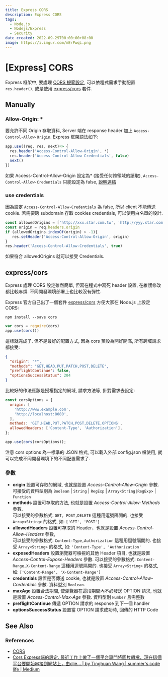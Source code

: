 ```yaml
---
title: Express CORS
description: Express CORS
tags:
  - Node.js
  - Nodejs/Express
  - Security
date_created: 2022-09-29T00:00:00+08:00
image: https://i.imgur.com/mErPwqL.png
---
```


[Express] CORS
==============

Express 框架中, 要處理 [CORS 規範設定](../Security/CORS.md), 
可以依程式需求手動配置 `res.header()`, 或是使用 [express/cors](https://github.com/expressjs/cors) 套件.



Manually
--------

### Allow-Origin: * ###

要允許不同 Origin 存取資料, Server 端在 response header 加上 `Access-Control-Allow-Origin`.
Express 框架語法如下:


``` js
app.use((req, res, next)=> {
  res.header('Access-Control-Allow-Origin', *)
  res.header('Access-Control-Allow-Credentials', false)
  next()
})
````

如果 Access-Control-Allow-Origin 設定為* (接受任何跨領域的讀取), 
`Access-Control-Allow-Credentials` 只能設定為 false, 
[說明連結](https://developer.mozilla.org/en-US/docs/Web/HTTP/CORS/Errors/CORSNotSupportingCredentials)

### use credentials ###

因為設定 `Access-Control-Allow-Credentials` 為 false, 所以 client 不能傳送 cookie.
若需要跨 subdomain 存取 cookies credentials, 可以使用白名單的設計.

``` js
const allowedOrigins = ['http://xxx.star.com.tw', 'http://yyy.star.com.tw', 'http://zzz.star.com.tw']
const origin = req.headers.origin
if (allowedOrigins.indexOf(origin) > -1){
   res.setHeader('Access-Control-Allow-Origin', origin)
}
res.header('Access-Control-Allow-Credentials', true)
```

如果符合 allowedOrigins 就可以接受 Credentials.



express/cors
------------

Express 處理 CORS 設定雖然簡單, 但寫在程式中寫死 header 設置, 在維護修改都比較麻煩. 
不同開發環境部署上也比較沒有彈性.

Express 官方自己出了一個套件 [express/cors](https://github.com/expressjs/cors) 方便大家在 Node.js 上設定 CORS:

``` shell
npm install --save cors
```

``` js
var cors = require(cors)
app.use(cors())
```

這樣就完成了. 但不是最好的配置方式, 因為 cors 預設為開好開滿, 所有跨域請求都接受:

``` json
{
  "origin": "*",
  "methods": "GET,HEAD,PUT,PATCH,POST,DELETE",
  "preflightContinue": false,
  "optionsSuccessStatus": 204
} 
```

比較好的作法應該是授權指定的網域, 請求方法等, 針對需求去設定:

``` js
const corsOptions = {
  origin: [
    'http://www.example.com',
    'http://localhost:8080',
  ],
  methods: 'GET,HEAD,PUT,PATCH,POST,DELETE,OPTIONS',
  allowedHeaders: ['Content-Type', 'Authorization'],
};

app.use(cors(corsOptions));
```

注意 cors options 為一標準的 JSON 格式,
可以載入外部 config.json 檔使用, 就可以完成不同開發環境下的不同配置需求了.

### 參數 ###

- __origin__ 設置可存取的網域, 也就是設置 _Access-Control-Allow-Origin_ 參數.  
  可接受的資料型別為 `Boolean` | `String` | `RegExp` | `Array<String|RegExp>` | `Function`
- __methods__ 設置可存取的方法, 也就是設置 _Access-Control-Allow-Methods_ 參數.  
  可以接受的參數格式: `GET, POST,DELETE` 這種用逗號隔開的. 
  也接受 `Array<String>` 的格式, 如: `['GET', 'POST']`
- __allowedHeaders__ 設置可存取的 Header，也就是設置 _Access-Control-Allow-Headers_ 參數,  
  可以接受的參數格式: `Content-Type,Authorization` 這種用逗號隔開的.
  也接受 `Array<String>` 的格式, 如: `'Content-Type', 'Authorization'`
- __exposedHeaders__ 設置瀏覽器可檢視的其他 Header 項目, 也就是設置 _Access-Control-Expose-Headers_ 參數.
  可以接受的參數格式: `Content-Range,X-Content-Range` 這種用逗號隔開的.
  也接受 `Array<String>` 的格式, 如: `['Content-Range', 'X-Content-Range']`
- __credentials__ 設置是否傳送 cookie, 也就是設置 _Access-Control-Allow-Credentials_ 參數.
  資料型別 `Boolean`.
- __maxAge__ 設置合法期間, 使瀏覽器在這段期間內不必發送 OPTION 請求, 也就是設置 _Access-Control-Max-Age_ 參數.
  資料型別 `Number` 且需整數
- __preflightContinue__ 傳遞 OPTION 請求的 response 到下一個 handler
- __optionsSuccessStatus__ 設置當 OPTION 請求成功時, 回傳的 HTTP Code



See Also
--------

### References ###

- [CORS](../Security/CORS.md)
- [Cors Express端的設定. 最近工作上做了一個平台專門將圖片轉檔，現在這個平台要開始串接到網站上，由clie… | by Tinghuan Wang | summer's code life | Medium](https://medium.com/summers-life/cros-express%E7%AB%AF%E7%9A%84%E8%A8%AD%E5%AE%9A-f94c9a3199a1)
